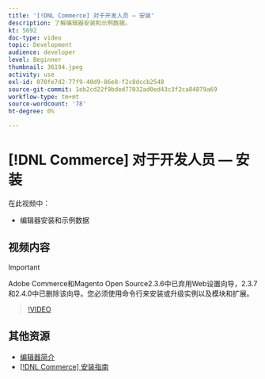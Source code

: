 ```yaml
---
title: '[!DNL Commerce] 对于开发人员 — 安装'
description: 了解编辑器安装和示例数据。
kt: 5692
doc-type: video
topic: Development
audience: developer
level: Beginner
thumbnail: 36194.jpeg
activity: use
exl-id: 070fe7d2-77f9-40d9-86e8-f2c8dccb2548
source-git-commit: 1eb2cd22f9bded77032ad0ed43c3f2ca84879a69
workflow-type: tm+mt
source-wordcount: '78'
ht-degree: 0%

---
```


# [!DNL Commerce] 对于开发人员 — 安装

在此视频中：

- 编辑器安装和示例数据

## 视频内容

>[!IMPORTANT]
>
>Adobe Commerce和Magento Open Source2.3.6中已弃用Web设置向导，2.3.7和2.4.0中已删除该向导。您必须使用命令行来安装或升级实例以及模块和扩展。

>[!VIDEO](https://video.tv.adobe.com/v/36194?quality=12&learn=on)

## 其他资源

- [编辑器简介](https://devdocs.magento.com/guides/v2.4/extension-dev-guide/intro/intro-composer.html)
- [[!DNL Commerce] 安装指南](https://devdocs.magento.com/guides/v2.4/install-gde/install-flow-diagram.html)
